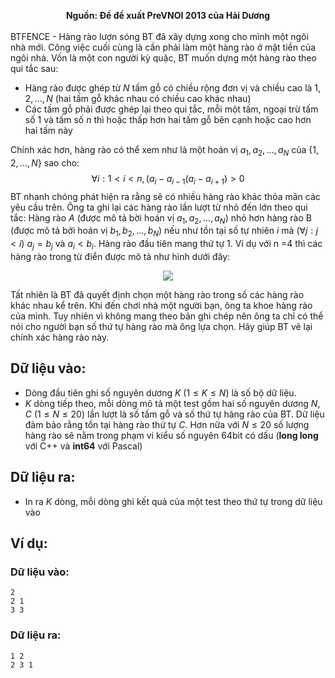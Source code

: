 **<center>Nguồn: Đề đề xuất PreVNOI 2013 của Hải Dương</center>**
<br>
BTFENCE - Hàng rào lượn sóng
BT đã xây dựng xong cho mình một ngôi nhà mới. Công việc cuối cùng là cần phải làm một hàng rào ở mặt tiền của ngôi nhà. Vốn là một con người kỳ quặc, BT muốn dựng một hàng rào theo qui tắc sau:
- Hàng rào được ghép từ $N$ tấm gỗ có chiều rộng đơn vị và chiều cao là $1, 2, ..., N$ (hai tấm gỗ khác nhau có chiều cao khác nhau)
- Các tấm gỗ phải được ghép lại theo qui tắc, mỗi một tấm, ngoại trừ tấm số $1$ và tấm số $n$ thì hoặc thấp hơn hai tấm gỗ bên cạnh hoặc cao hơn hai tấm này

Chính xác hơn, hàng rào có thể xem như là một hoán vị $a_1, a_2, ..., a_N$ của $\{1,2,...,N\}$ sao cho:
$$∀i: 1 < i < n, \left(a_i - a_{i - 1}\right . \left(a_i - a_{i + 1}\right) > 0$$
BT nhanh chóng phát hiện ra rằng sẽ có nhiều hàng rào khác thỏa mãn các yêu cầu trên. Ông ta ghi lại các hàng rào lần lượt từ nhỏ đến lớn theo qui tắc: Hàng rào $A$ (được mô tả bời hoán vị $a_1, a_2, ..., a_N$)  nhỏ hơn hàng rào B (được mô tả bởi hoán vị $b_1, b_2, ..., b_N$) nếu như tồn tại số tự nhiên $i$ mà $(∀j: j < i)\ a_j = b_j$ và $a_i < b_i$. Hàng rào đầu tiên mang thứ tự $1$.
Ví dụ với n =4 thì các hàng rào trong từ điển được mô tả như hình dưới đây:
<center><img src="/images/problems/1138/btfence.png"></center>

Tất nhiên là BT đã quyết định chọn một hàng rào trong số các hàng rào khác nhau kể trên. Khi đến chơi nhà một người bạn, ông ta khoe hàng rào của mình. Tuy nhiên vì không mang theo bản ghi chép nên ông ta chỉ có thể nói cho người bạn số thứ tự hàng rào mà ông lựa chọn. Hãy giúp BT vẽ lại chính xác hàng rào này.

## Dữ liệu vào:
- Dòng đầu tiên ghi số nguyên dương $K\ (1\le K \le N)$ là số bộ dữ liệu.
- $K$ dòng tiếp theo, mỗi dòng mô tả một test gồm hai số nguyên dương $N, C\ (1\le N \le 20)$ lần lượt là số tấm gỗ và số thứ tự hàng rào của BT. Dữ liệu đảm bảo rằng tồn tại hàng rào thứ tự $C$. Hơn nữa với $N ≤20$ số lượng hàng rào sẽ nằm trong phạm vi kiểu số nguyên $64\text{bit}$ có dấu (**long long**  với C++ và **int64** với Pascal)

## Dữ liệu ra:
- In ra $K$ dòng, mỗi dòng ghi kết quả của một test theo thứ tự trong dữ liệu vào

## Ví dụ:
### Dữ liệu vào:
```
2
2 1
3 3
```

### Dữ liệu ra:
```
1 2
2 3 1
```